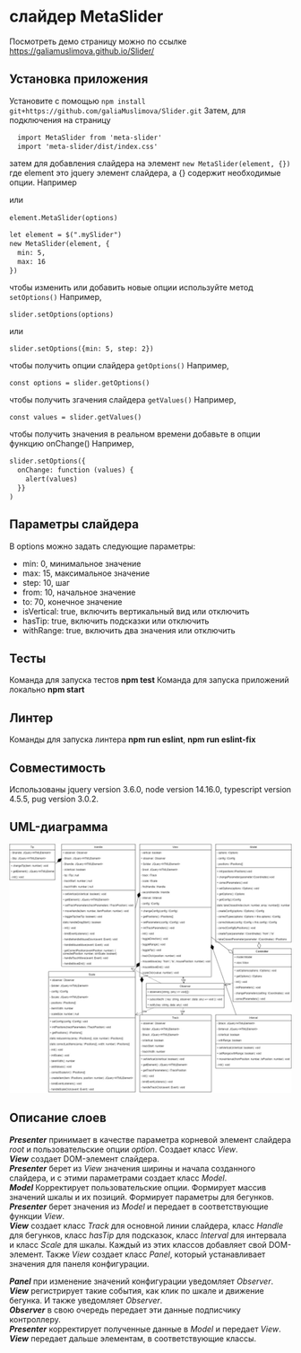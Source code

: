 # слайдер MetaSlider 
Посмотреть демо страницу можно по ссылке https://galiamuslimova.github.io/Slider/

## Установка приложения
Установите с помощью
`npm install git+https://github.com/galiaMuslimova/Slider.git`
Затем, для подключения на страницу 
```
  import MetaSlider from 'meta-slider'
  import 'meta-slider/dist/index.css'
```
затем для добавления слайдера на элемент
`new MetaSlider(element, {})`
где element это jquery элемент слайдера, а {} содержит необходимые опции. Например

или 

`element.MetaSlider(options)`
```
let element = $(".mySlider")
new MetaSlider(element, {
  min: 5,
  max: 16
})
```
чтобы изменить или добавить новые опции используйте метод
`setOptions()`
Например, 
```
slider.setOptions(options)
```
или
```
slider.setOptions({min: 5, step: 2})
```
чтобы получить опции слайдера
`getOptions()`
Например, 
```
const options = slider.getOptions()
```
чтобы получить згачения слайдера
`getValues()`
Например, 
```
const values = slider.getValues()
```
чтобы получить значения в реальном времени добавьте в опции функцию onChange()
Например, 
```
slider.setOptions({
  onChange: function (values) {        
    alert(values)
  }}
)
```

## Параметры слайдера
В options можно задать следующие параметры:    
+ min: 0, минимальное значение
+ max: 15, максимальное значение
+ step: 10, шаг
+ from: 10, начальное значение
+ to: 70, конечное значение
+ isVertical: true, включить вертикальный вид или отключить
+ hasTip: true, включить подсказки или отключить
+ withRange: true, включить два значения или отключить


## Тесты
Команда для запуска тестов **npm test**
Команда для запуска приложений локально **npm start**

## Линтер
Команды для запуска линтера **npm run eslint**, **npm run eslint-fix**

## Совместимость
Использованы jquery version 3.6.0, node version 14.16.0, typescript version 4.5.5, pug version 3.0.2.

## UML-диаграмма
![alt UML-диаграмма](https://github.com/galiaMuslimova/Slider/blob/master/Diagram.jpg)

## Описание слоев
***Presenter*** принимает в качестве параметра корневой элемент слайдера *root* и пользовательские опции *option*. Создает класс *View*.  
***View*** создает DOM-элемент слайдера.  
***Presenter*** берет из *View* значения ширины и начала созданного слайдера, и с этими параметрами создает класс *Model*.  
***Model*** Корректирует пользовательские опции. Формирует массив значений шкалы и их позиций. Формирует параметры для бегунков.  
***Presenter*** берет значения из *Model* и передает в соответствующие функции *View*.  
***View*** создает класс *Track* для основной линии слайдера, класс *Handle* для бегунков, класс *hasTip* для подсказок, класс *Interval* для интервала и класс *Scale* для шкалы. Каждый из этих классов добавляет свой DOM-элемент. Также *View* создает класс *Panel*, который устанавливает значения для панеля конфигурации.

***Panel*** при изменение значений конфигурации уведомляет *Observer*.  
***View*** регистрирует такие события, как клик по шкале и движение бегунка. И также уведомляет *Observer*.  
***Observer*** в свою очередь передает эти данные подписчику контроллеру.  
***Presenter*** корректирует полученные данные в *Model* и передает *View*.  
***View*** передает дальше элементам, в соответствующие классы.  



  


